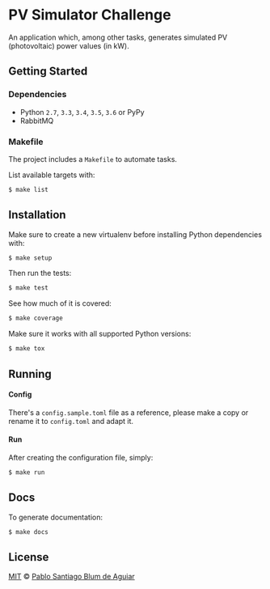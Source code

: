 # PV Simulator Challenge

An application which, among other tasks, generates simulated PV (photovoltaic)
power values (in kW).

## Getting Started

### Dependencies

- Python `2.7`, `3.3`, `3.4`, `3.5`, `3.6` or PyPy
- RabbitMQ

### Makefile

The project includes a `Makefile` to automate tasks.

List available targets with:

```bash
$ make list
```

## Installation

Make sure to create a new virtualenv before installing Python dependencies with:

```bash
$ make setup
```

Then run the tests:

```bash
$ make test
```

See how much of it is covered:

```bash
$ make coverage
```

Make sure it works with all supported Python versions:

```bash
$ make tox
```

## Running

#### Config

There's a `config.sample.toml` file as a reference, please make a copy or rename
it to `config.toml` and adapt it.

#### Run

After creating the configuration file, simply:

```bash
$ make run
```

## Docs

To generate documentation:

```bash
$ make docs
```

## License

[MIT][mit] © [Pablo Santiago Blum de Aguiar][author]

[mit]:             http://opensource.org/licenses/MIT
[author]:          https://github.com/scorphus

